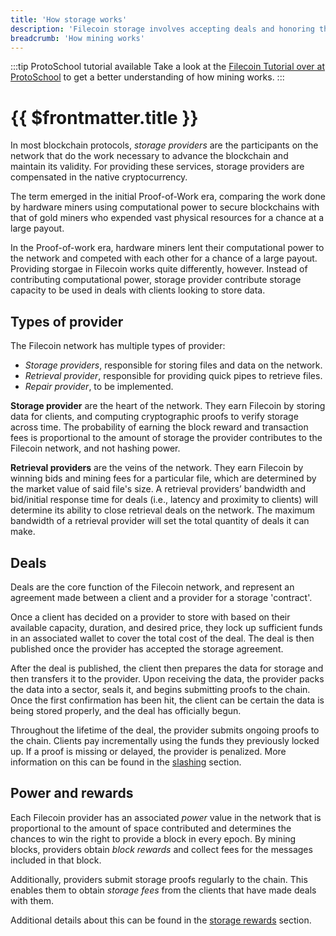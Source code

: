 ```yaml
---
title: 'How storage works'
description: 'Filecoin storage involves accepting deals and honoring them by inserting proofs in the chain. This provides an overview of the storage providing process.'
breadcrumb: 'How mining works'
---
```


:::tip ProtoSchool tutorial available
Take a look at the [Filecoin Tutorial over at ProtoSchool](https://proto.school/verifying-storage-on-filecoin) to get a better understanding of how mining works.
:::

# {{ $frontmatter.title }}

In most blockchain protocols, _storage providers_ are the participants on the network that do the work necessary to advance the blockchain and maintain its validity. For providing these services, storage providers are compensated in the native cryptocurrency. 

The term  emerged in the initial Proof-of-Work era, comparing the work done by hardware miners using computational power to secure blockchains with that of gold miners who expended vast physical resources for a chance at a large payout.

In the Proof-of-work era, hardware miners lent their computational power to the network and competed with each other for a chance of a large payout. Providing storgae in Filecoin works quite differently, however. Instead of contributing computational power, storage provider contribute storage capacity to be used in deals with clients looking to store data.


## Types of provider 

The Filecoin network has multiple types of provider:

- _Storage providers_, responsible for storing files and data on the network.
- _Retrieval provider_, responsible for providing quick pipes to retrieve files.
- _Repair provider_, to be implemented.

**Storage provider** are the heart of the network. They earn Filecoin by storing data for clients, and computing cryptographic proofs to verify storage across time. The probability of earning the block reward and transaction fees is proportional to the amount of storage the provider contributes to the Filecoin network, and not hashing power.

**Retrieval providers** are the veins of the network. They earn Filecoin by winning bids and mining fees for a particular file, which are determined by the market value of said file's size. A retrieval providers’ bandwidth and bid/initial response time for deals (i.e., latency and proximity to clients) will determine its ability to close retrieval deals on the network. The maximum bandwidth of a retrieval provider will set the total quantity of deals it can make.

## Deals

Deals are the core function of the Filecoin network, and represent an agreement made between a client and a provider for a storage 'contract'.

Once a client has decided on a provider to store with based on their available capacity, duration, and desired price, they lock up sufficient funds in an associated wallet to cover the total cost of the deal. The deal is then published once the provider has accepted the storage agreement.

After the deal is published, the client then prepares the data for storage and then transfers it to the provider. Upon receiving the data, the provider packs the data into a sector, seals it, and begins submitting proofs to the chain. Once the first confirmation has been hit, the client can be certain the data is being stored properly, and the deal has officially begun.

Throughout the lifetime of the deal, the provider submits ongoing proofs to the chain. Clients pay incrementally using the funds they previously locked up. If a proof is missing or delayed, the provider is penalized. More information on this can be found in the [slashing](slashing.md) section.

## Power and rewards

Each Filecoin provider has an associated _power_ value in the network that is proportional to the amount of space contributed and determines the chances to win the right to provide a block in every epoch. By mining blocks, providers obtain _block rewards_ and collect fees for the messages included in that block.

Additionally, providers submit storage proofs regularly to the chain. This enables them to obtain _storage fees_ from the clients that have made deals with them.

Additional details about this can be found in the [storage rewards](storage-rewards.md) section.
